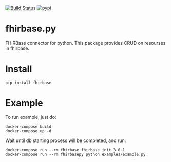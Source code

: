 [![Build Status](https://travis-ci.org/fhirbase/fhirbase.py.svg?branch=master)](https://travis-ci.org/fhirbase/fhirbase.py)
[![pypi](https://img.shields.io/pypi/v/fhirbase.svg)](https://pypi.python.org/pypi/fhirbase)

# fhirbase.py
FHIRBase connector for python.
This package provides CRUD on resourses in fhirbase.

# Install
```
pip install fhirbase
```

# Example
To run example, just do:

```
docker-compose build
docker-compose up -d
```
Wait until db starting process will be completed, and run:

```
docker-compose run --rm fhirbase fhirbase init 3.0.1
docker-compose run --rm fhirbasepy python examples/example.py
```
